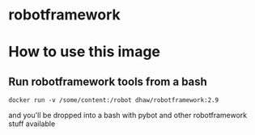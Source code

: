 # robotframework

# How to use this image

## Run robotframework tools from a bash
	
	docker run -v /some/content:/robot dhaw/robotframework:2.9

and you'll be dropped into a bash with pybot and other robotframework stuff available
